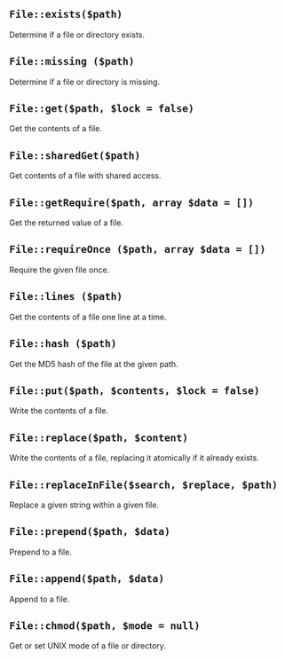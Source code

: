 ## `File::exists($path)`

Determine if a file or directory exists.

## `File::missing ($path)`

Determine if a file or directory is missing.

## `File::get($path, $lock = false)`

Get the contents of a file.

## `File::sharedGet($path)`

Get contents of a file with shared access.

## `File::getRequire($path, array $data = [])`

Get the returned value of a file.

## `File::requireOnce ($path, array $data = [])`

Require the given file once.

## `File::lines ($path)`

Get the contents of a file one line at a time.

## `File::hash ($path)`

Get the MD5 hash of the file at the given path.

## `File::put($path, $contents, $lock = false)`

Write the contents of a file.

## `File::replace($path, $content)`

Write the contents of a file, replacing it atomically if it already exists.

## `File::replaceInFile($search, $replace, $path)`

Replace a given string within a given file.

## `File::prepend($path, $data)`

Prepend to a file.

## `File::append($path, $data)`

Append to a file.

## `File::chmod($path, $mode = null)`

Get or set UNIX mode of a file or directory.
